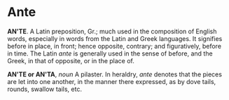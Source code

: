 # Ante

**AN'TE**. A Latin preposition, Gr.; much used in the composition of English words, especially in words from the Latin and Greek languages. It signifies before in place, in front; hence opposite, contrary; and figuratively, before in time. The Latin _ante_ is generally used in the sense of before, and the Greek, in that of opposite, or in the place of.

**AN'TE or AN'TA**, _noun_ A pilaster. In heraldry, _ante_ denotes that the pieces are let into one another, in the manner there expressed, as by dove tails, rounds, swallow tails, etc.